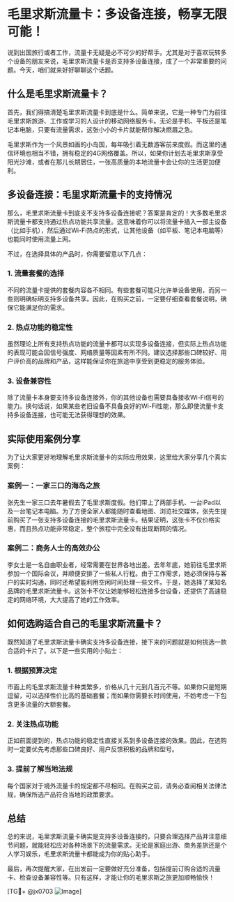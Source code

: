 # 毛里求斯流量卡：多设备连接，畅享无限可能！

说到出国旅行或者工作，流量卡无疑是必不可少的好帮手。尤其是对于喜欢玩转多个设备的朋友来说，毛里求斯流量卡是否支持多设备连接，成了一个非常重要的问题。今天，咱们就来好好聊聊这个话题。

## 什么是毛里求斯流量卡？

首先，我们得搞清楚毛里求斯流量卡到底是什么。简单来说，它是一种专门为前往毛里求斯旅游、工作或学习的人设计的移动网络服务卡。无论是手机、平板还是笔记本电脑，只要有流量需求，这张小小的卡片就能帮你解决燃眉之急。

毛里求斯作为一个风景如画的小岛国，每年吸引着无数游客前来度假。而这里的通信环境也相当不错，拥有稳定的4G网络覆盖。所以，如果你计划去毛里求斯享受阳光沙滩，或者在那儿长期居住，一张高质量的本地流量卡会让你的生活更加便利。

## 多设备连接：毛里求斯流量卡的支持情况

那么，毛里求斯流量卡到底支不支持多设备连接呢？答案是肯定的！大多数毛里求斯流量卡都支持通过热点功能共享流量。这意味着你可以将流量卡插入一部主设备（比如手机），然后通过Wi-Fi热点的形式，让其他设备（如平板、笔记本电脑等）也能同时使用流量上网。

不过，在选择具体的产品时，你需要留意以下几点：

### 1. **流量套餐的选择**
不同的流量卡提供的套餐内容各不相同。有些套餐可能只允许单设备使用，而另一些则明确标明支持多设备共享。因此，在购买之前，一定要仔细查看套餐说明，确保它能满足你的需求。

### 2. **热点功能的稳定性**
虽然理论上所有支持热点功能的流量卡都可以实现多设备连接，但实际上热点功能的表现可能会因信号强度、网络质量等因素有所不同。建议选择那些口碑较好、用户评价高的品牌和产品，这样能保证你在旅途中享受到更稳定的服务体验。

### 3. **设备兼容性**
除了流量卡本身要支持多设备连接外，你的其他设备也需要具备接收Wi-Fi信号的能力。换句话说，如果某些老旧设备不具备良好的Wi-Fi性能，那么即使流量卡支持多设备连接，也可能无法获得理想的效果。

## 实际使用案例分享

为了让大家更好地理解毛里求斯流量卡的实际应用效果，这里给大家分享几个真实案例：

### 案例一：一家三口的海岛之旅
张先生一家三口去年暑假去了毛里求斯度假。他们带上了两部手机、一台iPad以及一台笔记本电脑。为了方便全家人都能随时查看地图、浏览社交媒体，张先生提前购买了一张支持多设备连接的毛里求斯流量卡。结果证明，这张卡不仅价格实惠，而且热点功能非常稳定，整个旅程中完全没有出现断网的情况。

### 案例二：商务人士的高效办公
李女士是一名自由职业者，经常需要在世界各地出差。去年年底，她前往毛里求斯参加一个国际会议，并顺便安排了一些私人行程。由于工作需求，她必须保持与客户的实时沟通，同时还希望能利用空闲时间处理一些文件。于是，她选择了某知名品牌的毛里求斯流量卡。这张卡不仅让她能够轻松连接多台设备，还提供了高速稳定的网络环境，大大提高了她的工作效率。

## 如何选购适合自己的毛里求斯流量卡？

既然知道了毛里求斯流量卡确实支持多设备连接，接下来的问题就是如何挑选一款合适的卡片了。以下是一些实用的小贴士：

### 1. **根据预算决定**
市面上的毛里求斯流量卡种类繁多，价格从几十元到几百元不等。如果你只是短期逗留，可以选择性价比高的基础套餐；而如果你需要长时间使用，不妨考虑一下包含更多流量的大额套餐。

### 2. **关注热点功能**
正如前面提到的，热点功能的稳定性直接关系到多设备连接的效果。因此，在选购时一定要优先考虑那些口碑良好、用户反馈积极的品牌和型号。

### 3. **提前了解当地法规**
每个国家对于境外流量卡的规定都不尽相同。在购买之前，请务必查阅相关法律法规，确保所选产品符合当地的政策要求。

## 总结

总的来说，毛里求斯流量卡确实是支持多设备连接的，只要合理选择产品并注意细节问题，就能轻松应对各种场景下的流量需求。无论是家庭出游、商务差旅还是个人学习娱乐，毛里求斯流量卡都能成为你的贴心助手。

最后，再次提醒大家，在出发前一定要做好充分准备，包括提前订购合适的流量卡、检查设备兼容性等。只有这样，才能让你的毛里求斯之旅更加顺畅愉快！

[TG💪+ @jx0703 ![Image](https://github.com/user-attachments/assets/dbca1d08-cadb-493c-b0ec-ad6f7a83f270)]